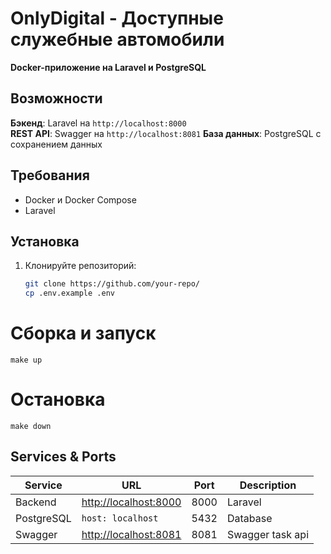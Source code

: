 # OnlyDigital - Доступные служебные автомобили

**Docker-приложение на Laravel и PostgreSQL**


## Возможности

 **Бэкенд**: Laravel на `http://localhost:8000`  
 **REST API**: Swagger на `http://localhost:8081` 
 **База данных**: PostgreSQL с сохранением данных  

## Требования

- Docker и Docker Compose
- Laravel

## Установка

1. Клонируйте репозиторий:
   ```bash
   git clone https://github.com/your-repo/
   cp .env.example .env

# Сборка и запуск
    make up

# Остановка

    make down

## Services & Ports

| Service    | URL                                            | Port | Description            |
|------------|------------------------------------------------|------|------------------------|
| Backend    | [http://localhost:8000](http://localhost:8000) | 8000 | Laravel                |
| PostgreSQL | `host: localhost`                              | 5432 | Database               |
| Swagger     | [http://localhost:8081](http://localhost:8081/) | 8081 | Swagger task api     |

